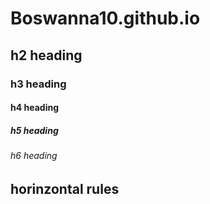 # Boswanna10.github.io
## h2 heading
### h3 heading
#### h4 heading
##### h5 heading
###### h6 heading




## horinzontal rules 
